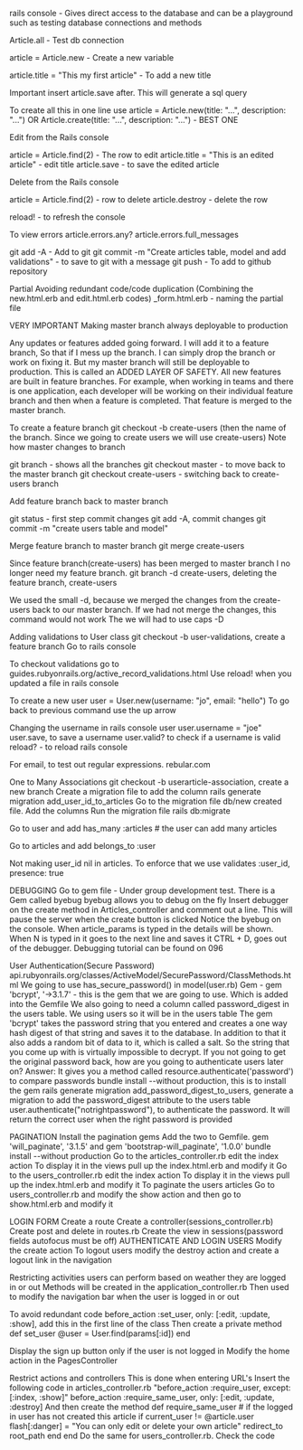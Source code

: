 rails console - Gives direct access to the database and can be a playground such as testing database connections and methods

Article.all - Test db connection

article = Article.new - Create a new variable

article.title = "This my first article" - To add a new title

Important insert article.save after. This will generate a sql query

To create all this in one line use
article = Article.new(title: "...", description: "...")
			OR
Article.create(title: "...", description: "...") - BEST ONE

Edit from the Rails console

article = Article.find(2) - The row to edit
article.title = "This is an edited article" - edit title
article.save - to save the edited article

Delete from the Rails console

article = Article.find(2) - row to delete
article.destroy - delete the row

reload! - to refresh the console

To view errors
article.errors.any?
article.errors.full_messages

git add -A 				- Add to git
git commit -m "Create articles table, model and add validations" - to save to git with a message
git push - To add to github repository

Partial
Avoiding redundant code/code duplication (Combining the new.html.erb and edit.html.erb codes)
_form.html.erb - naming the partial file

VERY IMPORTANT
Making master branch always deployable to production

Any updates or features added going forward. I will add it to a feature branch,
So that if I mess up the branch. I can simply drop the branch or work on fixing it.
But my master branch will still be deployable to production. This is called an ADDED LAYER OF SAFETY.
All new features are built in feature branches. For example, when working in teams
and there is one application, each developer will be working on their individual
feature branch and then when a feature is completed. That feature is merged to the master branch.

To create a feature branch
git checkout -b create-users (then the name of the branch. Since we going to create users we will use create-users)
Note how master changes to branch

git branch - shows all the branches
git checkout master - to move back to the master branch
git checkout create-users - switching back to create-users branch

Add feature branch back to master branch

git status - first step commit changes
git add -A, commit changes
git commit -m "create users table and model"

Merge feature branch to master branch
git merge create-users

Since feature branch(create-users) has been merged to master branch
I no longer need my feature branch.
git branch -d create-users, deleting the feature branch, create-users

We used the small -d, because we merged the changes from the create-users back to our master branch. If we had not merge the changes, this command would not work
The we will had to use caps -D

Adding validations to User class
git checkout -b user-validations, create a feature branch
Go to rails console

To checkout validations go to guides.rubyonrails.org/active_record_validations.html
Use reload! when you updated a file in rails console

To create a new user
user = User.new(username: "jo", email: "hello")
To go back to previous command use the up arrow

Changing the username in rails console
user
user.username = "joe"
user.save, to save a username
user.valid? to check if a username is valid
reload? - to reload rails console

For email, to test out regular expressions. rebular.com

One to Many Associations
git checkout -b userarticle-association, create a new branch
Create a migration file to add the column
rails generate migration add_user_id_to_articles
Go to the migration file db/new created file. Add the columns
Run the migration file rails db:migrate

Go to user and add
has_many :articles # the user can add many articles

Go to articles and add
belongs_to :user

Not making user_id nil in articles. To enforce that we use
validates :user_id, presence: true

DEBUGGING
Go to gem file - Under group development test. There is a Gem called byebug
byebug allows you to debug on the fly
Insert debugger on the create method in Articles_controller and comment out a line. This will pause the server when the create button is clicked
Notice the byebug on the console. When article_params is typed in the details will be shown.
When N is typed in it goes to the next line and saves it
CTRL + D, goes out of the debugger. Debugging tutorial can be found on 096
 
User Authentication(Secure Password)
api.rubyonrails.org/classes/ActiveModel/SecurePassword/ClassMethods.html
We going to use has_secure_password() in model(user.rb)
Gem - gem 'bcrypt', '->3.1.7' - this is the gem that we are going to use. Which is added into the Gemfile
We also going to need a column called password_digest in the users table. We using
users so it will be in the users table
The gem 'bcrypt' takes the password string that you entered and creates a one way
hash digest of that string and saves it to the database. In addition to that it also
adds a random bit of data to it, which is called a salt. So the string that you come
up with is virtually impossible to decrypt. If you not going to get the original
password back, how are you going to authenticate users later on? Answer: It gives
you a method called resource.authenticate('password') to compare passwords
bundle install --without production, this is to install the gem
rails generate migration add_password_digest_to_users, generate a migration to add the password_digest attribute to the users table
user.authenticate("notrightpassword"), to authenticate the password. It will return
the correct user when the right password is provided

PAGINATION
Install the pagination gems
Add the two to Gemfile. gem 'will_paginate', '3.1.5' and gem 'bootstrap-will_paginate', '1.0.0'
bundle install --without production
Go to the articles_controller.rb edit the index action
To display it in the views pull up the index.html.erb and modify it
Go to the users_controller.rb edit the index action
To display it in the views pull up the index.html.erb and modify it
To paginate the users articles
Go to users_controller.rb and modify the show action and then go to show.html.erb and modify it

LOGIN FORM
Create a route
Create a controller(sessions_controller.rb)
Create post and delete in routes.rb
Create the view in sessions(password fields autofocus must be off)
AUTHENTICATE AND LOGIN USERS
Modify the create action
To logout users modify the destroy action and create a logout link in the navigation

Restricting activities users can perform based on weather they are logged in or out
Methods will be created in the application_controller.rb
Then used to modify the navigation bar when the user is logged in or out

To avoid redundant code
before_action :set_user, only: [:edit, :update, :show], add this in the first line of the class
Then create a private method
def set_user
	@user = User.find(params[:id])
end

Display the sign up button only if the user is not logged in
Modify the home action in the PagesController

Restrict actions and controllers
This is done when entering URL's
Insert the following code in articles_controller.rb
"before_action :require_user, except: [:index, :show]"
before_action :require_same_user, only: [:edit, :update, :destroy]
And then create the method
def require_same_user
	# if the logged in user has not created this article
	if current_user != @article.user
		flash[:danger] = "You can only edit or delete your own article"
		redirect_to root_path
	end
end
Do the same for users_controller.rb. Check the code